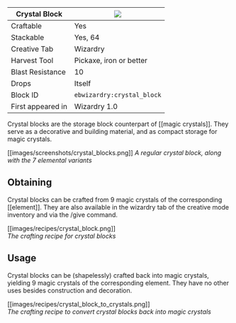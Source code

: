 | Crystal Block |![](https://github.com/Electroblob77/Wizardry/wiki/images/icons/crystal_block.png)|
|---|---|
| Craftable | Yes |
| Stackable | Yes, 64 |
| Creative Tab | Wizardry |
| Harvest Tool | Pickaxe, iron or better |
| Blast Resistance | 10 |
| Drops | Itself |
| Block ID | `ebwizardry:crystal_block` |
| First appeared in | Wizardry 1.0 |

Crystal blocks are the storage block counterpart of [[magic crystals]]. They serve as a decorative and building material, and as compact storage for magic crystals.

[[images/screenshots/crystal_blocks.png]]
_A regular crystal block, along with the 7 elemental variants_

## Obtaining
Crystal blocks can be crafted from 9 magic crystals of the corresponding [[element]]. They are also available in the wizardry tab of the creative mode inventory and via the /give command.

[[images/recipes/crystal_block.png]]  
_The crafting recipe for crystal blocks_

## Usage
Crystal blocks can be (shapelessly) crafted back into magic crystals, yielding 9 magic crystals of the corresponding element. They have no other uses besides construction and decoration.

[[images/recipes/crystal_block_to_crystals.png]]  
_The crafting recipe to convert crystal blocks back into magic crystals_